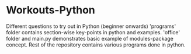 # Workouts-Python
Different questions to try out in Python (beginner onwards)
'programs' folder contains section-wise key-points in python and examples.
'office' folder and main.py demonstrates basic example of modules-package concept.
Rest of the repository contains various programs done in python.

